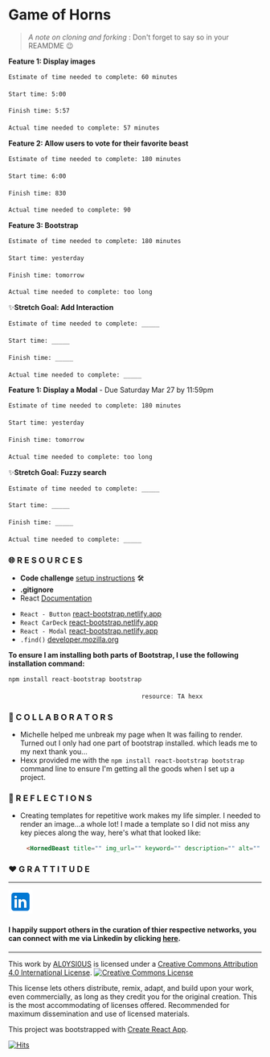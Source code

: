 # Game of Horns

> *A note on cloning and forking* : Don't forget to say so in your REAMDME 😉

**Feature 1: Display images**

```bash
Estimate of time needed to complete: 60 minutes

Start time: 5:00

Finish time: 5:57

Actual time needed to complete: 57 minutes
```

**Feature 2: Allow users to vote for their favorite beast**

```bash
Estimate of time needed to complete: 180 minutes

Start time: 6:00

Finish time: 830

Actual time needed to complete: 90
```

**Feature 3: Bootstrap**

```bash
Estimate of time needed to complete: 180 minutes

Start time: yesterday

Finish time: tomorrow

Actual time needed to complete: too long
```

✨**Stretch Goal: Add Interaction**

```bash
Estimate of time needed to complete: _____

Start time: _____

Finish time: _____

Actual time needed to complete: _____
```

**Feature 1: Display a Modal** - Due Saturday Mar 27 by 11:59pm

```bash
Estimate of time needed to complete: 180 minutes

Start time: yesterday

Finish time: tomorrow

Actual time needed to complete: too long
```

✨**Stretch Goal: Fuzzy search**

```bash
Estimate of time needed to complete: _____

Start time: _____

Finish time: _____

Actual time needed to complete: _____
```

### 🌐 R E S O U R C E S

* **Code challenge** [setup instructions](https://codefellows.github.io/setup-guide/code-301/3-code-challenges) 🛠️
* **.gitignore**
* React [Documentation](https://reactjs.org/docs/getting-started.html)

+ `React - Button` [react-bootstrap.netlify.app](https://react-bootstrap.netlify.app/components/buttons/)
+ `React CarDeck` [react-bootstrap.netlify.app](https://react-bootstrap.netlify.app/components/cards/)
+ `React - Modal` [react-bootstrap.netlify.app](https://react-bootstrap.netlify.app/components/modal/#modals)
+ `.find()` [developer.mozilla.org](https://developer.mozilla.org/en-US/docs/Web/JavaScript/Reference/Global_Objects/Array/find)


**To ensure I am installing both parts of Bootstrap, I use the following installation command:**

````javascript
npm install react-bootstrap bootstrap

                                     resource: TA hexx
````

### 👥 C O L L A B O R A T O R S

* Michelle helped me unbreak my page when It was failing to render. Turned out I only had one part of bootstrap installed. which leads me to my next thank you...
* Hexx provided me with the `npm install react-bootstrap bootstrap` command line to ensure I'm getting all the goods when I set up a project.

### 🤔 R E F L E C T I O N S

* Creating templates for repetitive work makes my life simpler. I needed to render an image...a whole lot! I made a template so I did not miss any key pieces along the way, here's what that looked like:

````html
     <HornedBeast title="" img_url="" keyword="" description="" alt="" />
````

### ❤️ G R A T T I T U D E

---

[![](https://github.com/AL0YSI0US/AL0YSI0US/raw/main/img/linkedin.png?raw=true)](https://github.com/AL0YSI0US/AL0YSI0US/blob/main/img/linkedin.png?raw=true)

#### I happily support others in the curation of thier respective networks, you can connect with me via Linkedin by clicking [here](https://www.linkedin.com/in/a-todd-charliemike/).

---

This work by [AL0YSI0US](https://github.com/AL0YSI0US/) is licensed under a [Creative Commons Attribution 4.0 International License](http://creativecommons.org/licenses/by/4.0/). [![Creative Commons License](https://camo.githubusercontent.com/72af7c8e70a45c471163e803748d0338b3b2b52f6b040804e549e4163de72a58/68747470733a2f2f692e6372656174697665636f6d6d6f6e732e6f72672f6c2f62792f342e302f38387833312e706e67)](http://creativecommons.org/licenses/by/4.0/)

This license lets others distribute, remix, adapt, and build upon your work, even commercially, as long as they credit you for the original creation. This is the most accommodating of licenses offered. Recommended for maximum dissemination and use of licensed materials.

This project was bootstrapped with [Create React App](https://github.com/facebook/create-react-app).

[![Hits](https://hits.seeyoufarm.com/api/count/incr/badge.svg?url=https%3A%2F%2Fgithub.com%2FAL0YSI0US%2Fgallery-of-horns&count_bg=%23FF0090&title_bg=%23555555&icon=counter-strike.svg&icon_color=%23E7E7E7&title=hits&edge_flat=false)](https://hits.seeyoufarm.com)
